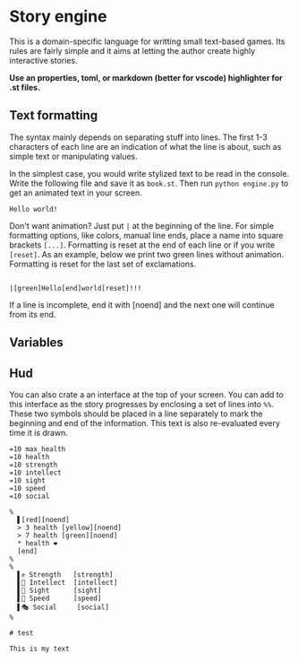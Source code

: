 # Story engine

This is a domain-specific language for writting small text-based
games. Its rules are fairly simple and it aims at letting the
author create highly interactive stories. 

**Use an properties, toml, or markdown (better for vscode) highlighter for .st files.**

## Text formatting

The syntax mainly depends on separating stuff into lines.
The first 1-3 characters of each line are an 
indication of what the line is about, such as simple text
or manipulating values.

In the simplest case, you would write stylized text to be
read in the console. Write the following file and save it
as `book.st`. Then run `python engine.py` to get an 
animated text in your screen. 

```properties
Hello world!
```

Don't want animation? Just put `|` at the beginning of the
line. For simple formatting options, like colors, manual
line ends, place a name into square brackets `[...]`.
Formatting is reset at the end of each line or if you write
`[reset]`.
As an example, below we print two green lines without animation.
Formatting is reset for the last set of exclamations. 

```properties

|[green]Hello[end]world[reset]!!!
```

If a line is incomplete, end it with [noend] and the next
one will continue from its end.


## Variables


## Hud

You can also crate a an interface at the top of your screen.
You can add to this interface as the story progresses by
enclosing a set of lines into `%%`. These two symbols
should be placed in a line separately to mark the beginning
and end of the information. This text is also re-evaluated
every time it is drawn.

```properties
=10 max_health
=10 health
=10 strength
=10 intellect
=10 sight
=10 speed
=10 social

%
  ▌[red][noend]
  > 3 health [yellow][noend]
  > 7 health [green][noend]
  * health ❤
  [end]
%
% 
  ▌✊ Strength   [strength]
  ▌🧠 Intellect  [intellect]
  ▌👀 Sight      [sight]
  ▌🐾 Speed      [speed]
  ▌🎭 Social     [social]
%

# test

This is my text
```

